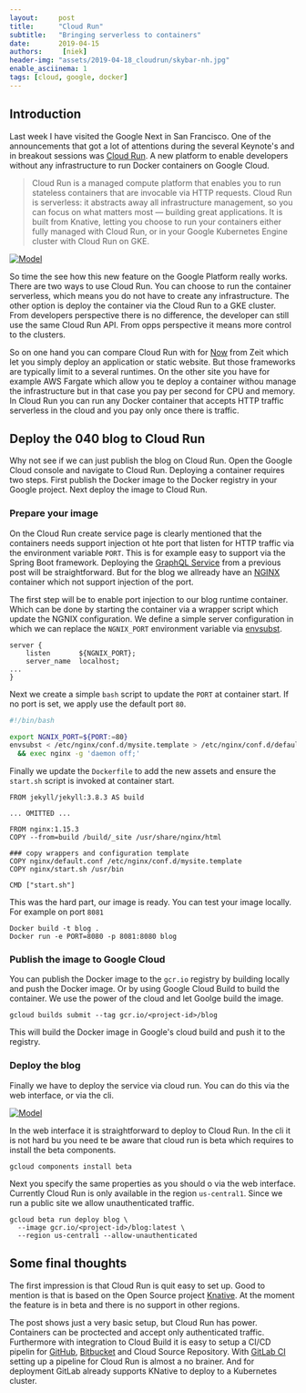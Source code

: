 ```yaml
---
layout:     post
title:      "Cloud Run"
subtitle:   "Bringing serverless to containers"
date:       2019-04-15
authors:     [niek]
header-img: "assets/2019-04-18_cloudrun/skybar-nh.jpg"
enable_asciinema: 1
tags: [cloud, google, docker]
---
```



## Introduction
Last week I have visited the Google Next in San Francisco. One of the announcements that got a lot of attentions during the several Keynote's and in breakout sessions was [Cloud Run](https://cloud.google.com/run/). A new platform to enable developers without any infrastructure to run Docker containers on Google Cloud.

> Cloud Run is a managed compute platform that enables you to run stateless containers that are invocable via HTTP requests. Cloud Run is serverless: it abstracts away all infrastructure management, so you can focus on what matters most — building great applications. It is built from Knative, letting you choose to run your containers either fully managed with Cloud Run, or in your Google Kubernetes Engine cluster with Cloud Run on GKE.


<a href="#">
    <img src="{{ site.baseurl }}/assets/2019-04-18_cloudrun/next.jpg"
    alt="Model">
</a>

So time the see how this new feature on the Google Platform really works. There are two ways to use Cloud Run. You can choose to run the container serverless, which means you do not have to create any infrastructure. The other option is deploy the container via the Cloud Run to a GKE cluster. From developers perspective there is no difference, the developer can still use the same Cloud Run API. From opps perspective it means more control to the clusters.

So on one hand you can compare Cloud Run with for [Now](https://zeit.co/now) from Zeit which let you simply deploy an application or static website. But those frameworks are typically limit to a several runtimes. On the other site you have for example AWS Fargate which allow you te deploy a container withou manage the infrastructure but in that case you pay per second for CPU and memory. In Cloud Run you can run any Docker container that accepts HTTP traffic serverless in the cloud and you pay only once there is traffic.

## Deploy the 040 blog to Cloud Run

Why not see if we can just publish the blog on Cloud Run. Open the Google Cloud console and navigate to Cloud Run. Deploying a container requires two steps. First publish the Docker image to the Docker registry in your Google project. Next deploy the image to Cloud Run.

### Prepare your image

On the Cloud Run create service page is clearly mentioned that the containers needs support injection ot hte port that listen for HTTP traffic via the environment variable `PORT`. This is for example easy to support via the Spring Boot framework. Deploying the [GraphQL Service]() from a previous post will be straightforward. But for the blog we allready have an [NGINX](https://www.nginx.com/) container which not support injection of the port.

The first step will be to enable port injection to our blog runtime container. Which can be done by starting the container via a wrapper script which update the NGNIX configuration. We define a simple server configuration in which we can replace the `NGNIX_PORT` environment variable via [envsubst](https://www.gnu.org/software/gettext/manual/html_node/envsubst-Invocation.html).

```nginx
server {
    listen       ${NGNIX_PORT};
    server_name  localhost;
...
}
```

Next we create a simple `bash` script to update the `PORT` at container start. If no port is set, we apply use the default port `80`.

```bash
#!/bin/bash

export NGNIX_PORT=${PORT:=80}
envsubst < /etc/nginx/conf.d/mysite.template > /etc/nginx/conf.d/default.conf \
  && exec nginx -g 'daemon off;'

```

Finally we update the `Dockerfile` to add the new assets and ensure the `start.sh` script is invoked at container start.

```Docker
FROM jekyll/jekyll:3.8.3 AS build

... OMITTED ...

FROM nginx:1.15.3
COPY --from=build /build/_site /usr/share/nginx/html

### copy wrappers and configuration template
COPY nginx/default.conf /etc/nginx/conf.d/mysite.template
COPY nginx/start.sh /usr/bin

CMD ["start.sh"]
```

This was the hard part, our image is ready. You can test your image locally. For example on port `8081`
```
Docker build -t blog .
Docker run -e PORT=8080 -p 8081:8080 blog
```

### Publish the image to Google Cloud

You can publish the Docker image to the `gcr.io` registry by building locally and push the Docker image. Or by using Google Cloud Build to build the container. We use the power of the cloud and let Goolge build the image.

```gcloud builds submit --tag gcr.io/<project-id>/blog```


<asciinema-player src="{{ site.baseurl }}/assets/2019-04-18_cloudrun/build.json"
  cols="180" rows="15" autoplay="true" loop="true" speed="2.5">
</asciinema-player>


This will build the Docker image in Google's cloud build and push it to the registry.

### Deploy the blog

Finally we have to deploy the service via cloud run. You can do this via the web interface, or via the cli.

<a href="#">
    <img src="{{ site.baseurl }}/assets/2019-04-18_cloudrun/cloudrun.png"
    alt="Model">
</a>

In the web interface it is straightforward to deploy to Cloud Run. In the cli it is not hard bu you need te be aware that cloud run is beta which requires to install the beta components.
```
gcloud components install beta
```
Next you specify the same properties as you should o via the web interface. Currently Cloud Run is only available in the region `us-central1`. Since we run a public site we allow unauthenticated traffic.

```
gcloud beta run deploy blog \
  --image gcr.io/<project-id>/blog:latest \
  --region us-central1 --allow-unauthenticated
```

<asciinema-player src="{{ site.baseurl }}/assets/2019-04-18_cloudrun/deploy.json"
  cols="180" rows="15" autoplay="true" loop="true" speed="1.5">
</asciinema-player>

## Some final thoughts

The first impression is that Cloud Run is quit easy to set up. Good to mention is that is based on the Open Source project [Knative](https://github.com/knative/). At the moment the feature is in beta and there is no support in other regions.

The post shows just a very basic setup, but Cloud Run has power. Containers can be proctected and accept only authenticated traffic. Furthermore with integration to Cloud Build it is easy to setup a CI/CD pipelin for [GitHub](https://github.com), [Bitbucket](https://bitbucket.org) and Cloud Source Repository. With [GitLab CI](https://gitlab.com) setting up a pipeline for Cloud Run is almost a no brainer. And for deployment GitLab already supports KNative to deploy to a Kubernetes cluster.
